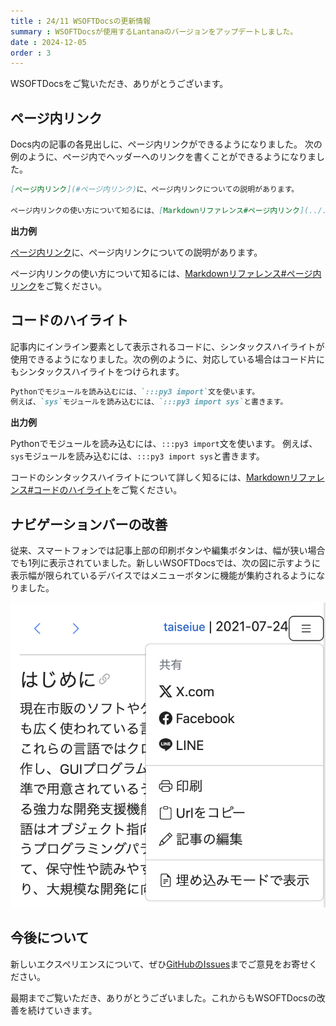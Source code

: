 ```yaml
---
title : 24/11 WSOFTDocsの更新情報
summary : WSOFTDocsが使用するLantanaのバージョンをアップデートしました。
date : 2024-12-05
order : 3
---
```


WSOFTDocsをご覧いただき、ありがとうございます。

## ページ内リンク
Docs内の記事の各見出しに、ページ内リンクができるようになりました。
次の例のように、ページ内でヘッダーへのリンクを書くことができるようになりました。

```md title="Markdown"
[ページ内リンク](#ページ内リンク)に、ページ内リンクについての説明があります。

ページ内リンクの使い方について知るには、[Markdownリファレンス#ページ内リンク](../../../contribute/markdown.md#ページ内リンク)をご覧ください。
```

**出力例**

[ページ内リンク](#ページ内リンク)に、ページ内リンクについての説明があります。

ページ内リンクの使い方について知るには、[Markdownリファレンス#ページ内リンク](../../../contribute/markdown.md#ページ内リンク)をご覧ください。

## コードのハイライト
記事内にインライン要素として表示されるコードに、シンタックスハイライトが使用できるようになりました。次の例のように、対応している場合はコード片にもシンタックスハイライトをつけられます。

```md title="Markdown"
Pythonでモジュールを読み込むには、`:::py3 import`文を使います。
例えば、`sys`モジュールを読み込むには、`:::py3 import sys`と書きます。
```

**出力例**

Pythonでモジュールを読み込むには、`:::py3 import`文を使います。
例えば、`sys`モジュールを読み込むには、`:::py3 import sys`と書きます。

コードのシンタックスハイライトについて詳しく知るには、[Markdownリファレンス#コードのハイライト](../../../contribute/markdown.md#コードのハイライト)をご覧ください。

## ナビゲーションバーの改善
従来、スマートフォンでは記事上部の印刷ボタンや編集ボタンは、幅が狭い場合でも1列に表示されていました。新しいWSOFTDocsでは、次の図に示すように表示幅が限られているデバイスではメニューボタンに機能が集約されるようになりました。

![ナビゲーションバーの例](./media/image.png)

## 今後について
新しいエクスペリエンスについて、ぜひ[GitHubのIssues](https://github.com/WSOFT-Project/docs/issues)までご意見をお寄せください。

最期までご覧いただき、ありがとうございました。これからもWSOFTDocsの改善を続けていきます。
